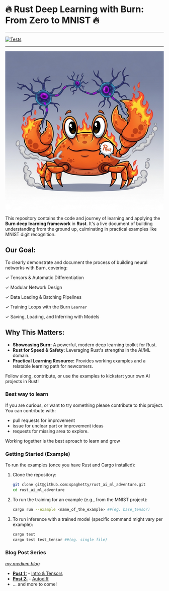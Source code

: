 # 🔥 Rust Deep Learning with Burn: From Zero to MNIST 🔥
----
[![Tests](https://github.com/spaghetty/rust_ai_ml_adventure/actions/workflows/rust.yml/badge.svg)](https://github.com/spaghetty/rust_ai_ml_adventure/actions/workflows/rust.yml)

----

![project image](./docs/rust-burn.jpg?raw=true)

This repository contains the code and journey of learning and applying the **Burn deep learning framework** in **Rust**. It's a live document of building understanding from the ground up, culminating in practical examples like MNIST digit recognition.

## Our Goal:

To clearly demonstrate and document the process of building neural networks with Burn, covering:

✓ Tensors & Automatic Differentiation

✓ Modular Network Design

✓ Data Loading & Batching Pipelines

✓ Training Loops with the Burn `Learner`

✓ Saving, Loading, and Inferring with Models

## Why This Matters:

* **Showcasing Burn:** A powerful, modern deep learning toolkit for Rust.
* **Rust for Speed & Safety:** Leveraging Rust's strengths in the AI/ML domain.
* **Practical Learning Resource:** Provides working examples and a relatable learning path for newcomers.

Follow along, contribute, or use the examples to kickstart your own AI projects in Rust!

### Best way to learn

If you are curious, or want to try something please contribute to this project.
You can contribute with:
 * pull requests for improvement
 * issue for unclear part or improvement ideas
 * requests for missing area to explore.

Working together is the best aproach to learn and grow

### Getting Started (Example)

To run the examples (once you have Rust and Cargo installed):

1.  Clone the repository:
    ```bash
    git clone git@github.com:spaghetty/rust_ai_ml_adventure.git
    cd rust_ai_ml_adventure
    ```
2.  To run the training for an example (e.g., from the MNIST project):
    ```bash
    cargo run --example <name_of_the_example> ##(eg. base_tensor)
    ```
3.  To run inference with a trained model (specific command might vary per example):
    ```bash
    cargo test
    cargo test test_tensor ##(eg. single file)
    ```


### Blog Post Series

*[my medium blog](https://medium.com/@spaghetty)*

* [**Post 1:**](https://medium.com/@spaghetty/rust-meets-ai-e6e754ba273d) - [Intro & Tensors](./docs/01-tensor.md)
* [**Post 2:**](https://medium.com/@spaghetty/2-ai-ml-in-rust-unleashing-autodiff-gradients-explained-41e7a2cec94d) - [Autodiff](./docs/02-autodiff.md)
* ... and more to come!
